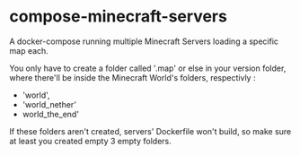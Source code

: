 # compose-minecraft-servers
A docker-compose running multiple Minecraft Servers loading a specific map each.

You only have to create a folder called '.map' or else in your version folder, where there'll be inside the Minecraft World's folders, respectivly : 

- 'world',
- 'world_nether'
- world_the_end'

If these folders aren't created, servers' Dockerfile won't build, so make sure at least you created empty 3 empty folders.
